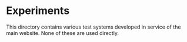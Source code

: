 # Experiments

This directory contains various test systems developed in service of the main
website.
None of these are used directly.
